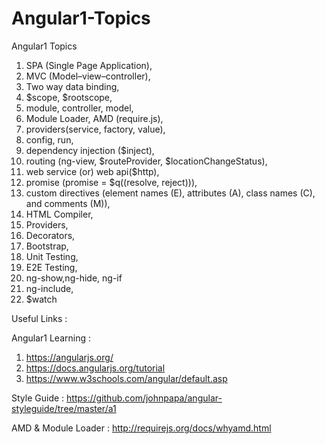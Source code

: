 # Angular1-Topics
Angular1 Topics

1. SPA (Single Page Application), 
2. MVC (Model–view–controller),
3. Two way data binding,
4. $scope, $rootscope,
5. module, controller, model,
6. Module Loader, AMD (require.js),
7. providers(service, factory, value),
8. config, run,
9. dependency injection ($inject),
10. routing (ng-view, $routeProvider, $locationChangeStatus),
11. web service (or) web api($http),
12. promise (promise = $q((resolve, reject))),
13. custom directives (element names (E), attributes (A), class names (C), and comments (M)),
14. HTML Compiler,
15. Providers,
16. Decorators,
17. Bootstrap,
18. Unit Testing,
19. E2E Testing,
20. ng-show,ng-hide, ng-if
21. ng-include,
22. $watch

Useful Links :

Angular1 Learning :
1. https://angularjs.org/
2. https://docs.angularjs.org/tutorial
3. https://www.w3schools.com/angular/default.asp

Style Guide : https://github.com/johnpapa/angular-styleguide/tree/master/a1

AMD & Module Loader : http://requirejs.org/docs/whyamd.html
